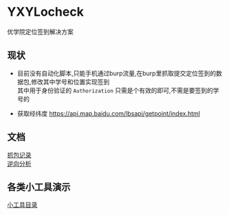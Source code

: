 # YXYLocheck
优学院定位签到解决方案  

## 现状

 - 目前没有自动化脚本,只能手机通过burp流量,在burp里抓取提交定位签到的数据包,修改其中学号和位置实现签到  
其中用于身份验证的 `Authorization` 只需是个有效的即可,不需是要签到的学号的  

 - 获取经纬度 https://api.map.baidu.com/lbsapi/getpoint/index.html  

## 文档
[抓包记录](./笔记/抓包数据.md)  
[逆向分析](./笔记/逆向笔记.md)  

## 各类小工具演示
[小工具目录](./demo)  
